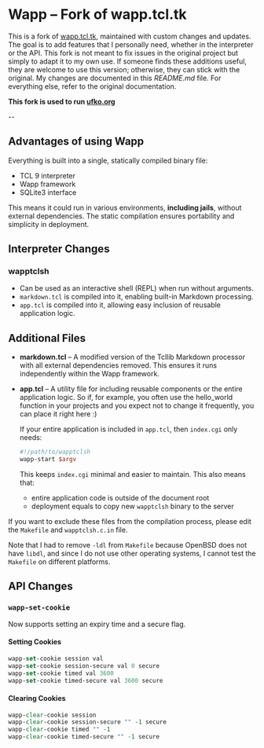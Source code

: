 # Wapp – Fork of wapp.tcl.tk  

This is a fork of [wapp.tcl.tk](https://wapp.tcl.tk),
maintained with custom changes and updates.  The goal is to add features
that I personally need, whether in the interpreter or the API.  This
fork is not meant to fix issues in the original project but simply to
adapt it to my own use.  If someone finds these additions useful, they
are welcome to use this version; otherwise, they can stick with the
original.  My changes are documented in this *README.md* file.  For
everything else, refer to the original documentation.

**This fork is used to run [ufko.org](https://ufko.org)**

--

## Advantages of using Wapp

Everything is built into a single, statically compiled binary file:

- TCL 9 interpreter
- Wapp framework
- SQLite3 interface

This means it could run in various environments, **including jails**,
without external dependencies.  The static compilation ensures
portability and simplicity in deployment.

## Interpreter Changes  

### **wapptclsh**  

- Can be used as an interactive shell (REPL) when run without arguments.  
- `markdown.tcl` is compiled into it, enabling built-in Markdown processing.  
- `app.tcl` is compiled into it, allowing easy inclusion of reusable application logic.  

## Additional Files  

- **markdown.tcl** – A modified version of the Tcllib Markdown processor
with all external dependencies removed.  This ensures it runs
independently within the Wapp framework.
- **app.tcl** – A utility file for including reusable components or the
entire application logic.  So if, for example, you often use the
hello_world function in your projects and you expect not to change it
frequently, you can place it right here :)

  If your entire application is included in `app.tcl`, then `index.cgi` only needs:  

  ```tcl
  #!/path/to/wapptclsh
  wapp-start $argv
  ```  

  This keeps `index.cgi` minimal and easier to maintain. This also means that:

	- entire application code is outside of the document root
	- deployment equals to copy new `wapptclsh` binary to the server

If you want to exclude these files from the compilation process, please
edit the `Makefile` and `wapptclsh.c.in` file.  

Note that I had to remove `-ldl` from `Makefile` because OpenBSD does
not have `libdl`, and since I do not use other operating systems, I
cannot test the `Makefile` on different platforms.

## API Changes  

### `wapp-set-cookie`  

Now supports setting an expiry time and a secure flag.  

#### Setting Cookies  
```tcl
wapp-set-cookie session val
wapp-set-cookie session-secure val 0 secure
wapp-set-cookie timed val 3600
wapp-set-cookie timed-secure val 3600 secure
```

#### Clearing Cookies  
```tcl
wapp-clear-cookie session
wapp-clear-cookie session-secure "" -1 secure
wapp-clear-cookie timed "" -1
wapp-clear-cookie timed-secure "" -1 secure
```

